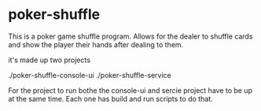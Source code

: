 # poker-shuffle
This is a poker game shuffle program. Allows for the dealer to shuffle cards and show the player their hands after
dealing to them.

it's made up two projects 

./poker-shuffle-console-ui
./poker-shuffle-service

For the project to run bothe the console-ui and sercie project have to be up at the same time.
Each one has build and run scripts to do that.

